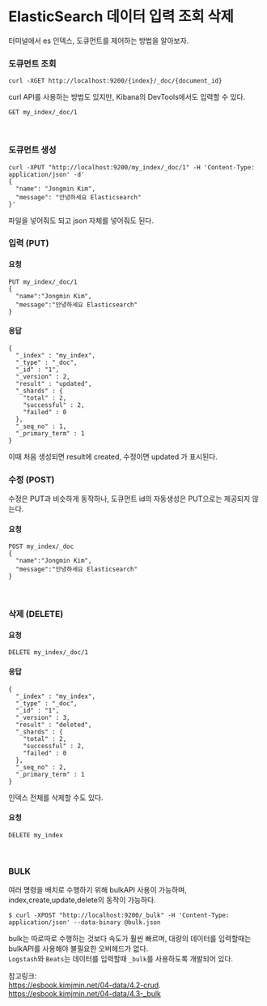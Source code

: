 # ElasticSearch 데이터 입력 조회 삭제

터미널에서 es 인덱스, 도큐먼트를 제어하는 방법을 알아보자.
</br>

### 도큐먼트 조회

```
curl -XGET http://localhost:9200/{index}/_doc/{document_id}
```

curl API를 사용하는 방법도 있지만, Kibana의 DevTools에서도 입력할 수 있다.  

```
GET my_index/_doc/1
```
</br>

### 도큐먼트 생성

```
curl -XPUT "http://localhost:9200/my_index/_doc/1" -H 'Content-Type: application/json' -d'
{
  "name": "Jongmin Kim",
  "message": "안녕하세요 Elasticsearch"
}'
```

파일을 넣어줘도 되고 json 자체를 넣어줘도 된다.
</br>


### 입력 (PUT)

#### 요청

```
PUT my_index/_doc/1
{
  "name":"Jongmin Kim",
  "message":"안녕하세요 Elasticsearch"
}
```

#### 응답

```
{
  "_index" : "my_index",
  "_type" : "_doc",
  "_id" : "1",
  "_version" : 2,
  "result" : "updated",
  "_shards" : {
    "total" : 2,
    "successful" : 2,
    "failed" : 0
  },
  "_seq_no" : 1,
  "_primary_term" : 1
}

```
이때 처음 생성되면 result에 created, 수정이면 updated 가 표시된다. 
</br>


### 수정 (POST)

수정은 PUT과 비슷하게 동작하나, 도큐먼트 id의 자동생성은 PUT으로는 제공되지 않는다.

#### 요청
```
POST my_index/_doc
{
  "name":"Jongmin Kim",
  "message":"안녕하세요 Elasticsearch"
}
```
</br>

### 삭제 (DELETE)

#### 요청
```
DELETE my_index/_doc/1
```

#### 응답
```
{
  "_index" : "my_index",
  "_type" : "_doc",
  "_id" : "1",
  "_version" : 3,
  "result" : "deleted",
  "_shards" : {
    "total" : 2,
    "successful" : 2,
    "failed" : 0
  },
  "_seq_no" : 2,
  "_primary_term" : 1
}
```

인덱스 전체를 삭제할 수도 있다. 
</br>

#### 요청

```
DELETE my_index
```
<br>

### BULK

여러 명령을 배치로 수행하기 위해 bulkAPI 사용이 가능하며, index,create,update,delete의 동작이 가능하다.

```
$ curl -XPOST "http://localhost:9200/_bulk" -H 'Content-Type: application/json' --data-binary @bulk.json
```

bulk는 따로따로 수행하는 것보다 속도가 훨씬 빠르며, 대량의 데이터를 입력할때는 bulkAPI를 사용해야 불필요한 오버헤드가 없다.    
`Logstash`와 `Beats`는 데이터를 입력할때 `_bulk`를 사용하도록 개발되어 있다. 


참고링크:    
https://esbook.kimjmin.net/04-data/4.2-crud.  
https://esbook.kimjmin.net/04-data/4.3-_bulk
